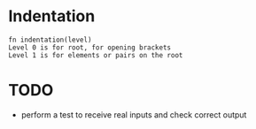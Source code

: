 # Indentation 

```
fn indentation(level)
Level 0 is for root, for opening brackets
Level 1 is for elements or pairs on the root
```

# TODO
- perform a test to receive real inputs and check correct output
